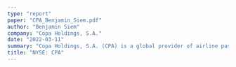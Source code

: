 ```yaml
---
type: "report"
paper: "CPA_Benjamin_Siem.pdf"
author: "Benjamin Siem"
company: "Copa Holdings, S.A."
date: "2022-03-11"
summary: "Copa Holdings, S.A. (CPA) is a global provider of airline passenger and cargo transportation through its principal subsidiaries, Copa Airlines and Copa Colombia. Headquartered in Panama and Colombia, the company offers affordable flights worldwide, with a major emphasis on service and punctuality."
title: "NYSE: CPA"
---
```

